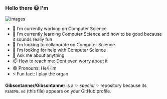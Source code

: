 ### Hello there 😃 I'm
![images](https://user-images.githubusercontent.com/107000458/172677736-28bba5e2-c5ce-415b-b89a-e887f27b4077.png)
- 🔭 I’m currently working on Computer Science
- 🌱 I’m currently learning Computer Science and how to be good because it sounds really fun
- 👯 I’m looking to collaborate on Computer Science
- 🤔 I’m looking for help with Computer Science
- 💬 Ask me about anything
- 📫 How to reach me: Dont even worry about it
- 😄 Pronouns: He/Him
- ⚡ Fun fact: I play the organ

**Gibsontanner/Gibsontanner** is a ✨ _special_ ✨ repository because its `README.md` (this file) appears on your GitHub profile.
